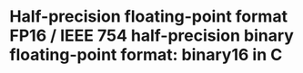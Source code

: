 # Half-precision floating-point format FP16 / IEEE 754 half-precision binary floating-point format: binary16 in C
